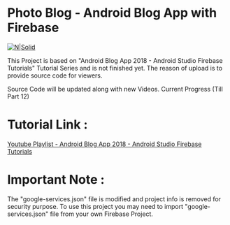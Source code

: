 # Photo Blog - Android Blog App with Firebase

[![N|Solid](https://i.imgur.com/Uy3OwII.png)](https://nodesource.com/products/nsolid)

This Project is based on "Android Blog App 2018 - Android Studio Firebase Tutorials" Tutorial Series and is not finished yet. The reason of upload is to provide source code for viewers.

Source Code will be updated along with new Videos. Current Progress (Till Part 12)

# Tutorial Link : 

[Youtube Playlist - Android Blog App 2018 - Android Studio Firebase Tutorials ](https://www.youtube.com/playlist?list=PLGCjwl1RrtcR4ptHvrc_PQIxDBB5MGiJA)

# Important Note : 
The "google-services.json" file is modified and project info is removed for security purpose. To use this project you may need to import "google-services.json" file from your own Firebase Project.
